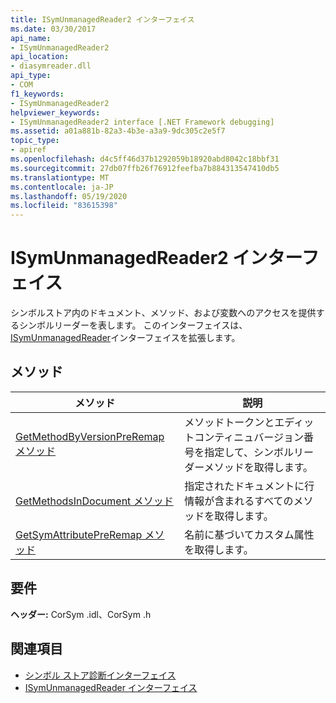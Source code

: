 ```yaml
---
title: ISymUnmanagedReader2 インターフェイス
ms.date: 03/30/2017
api_name:
- ISymUnmanagedReader2
api_location:
- diasymreader.dll
api_type:
- COM
f1_keywords:
- ISymUnmanagedReader2
helpviewer_keywords:
- ISymUnmanagedReader2 interface [.NET Framework debugging]
ms.assetid: a01a881b-82a3-4b3e-a3a9-9dc305c2e5f7
topic_type:
- apiref
ms.openlocfilehash: d4c5ff46d37b1292059b18920abd8042c18bbf31
ms.sourcegitcommit: 27db07ffb26f76912feefba7b884313547410db5
ms.translationtype: MT
ms.contentlocale: ja-JP
ms.lasthandoff: 05/19/2020
ms.locfileid: "83615398"
---
```

# <a name="isymunmanagedreader2-interface"></a>ISymUnmanagedReader2 インターフェイス
シンボルストア内のドキュメント、メソッド、および変数へのアクセスを提供するシンボルリーダーを表します。 このインターフェイスは、 [ISymUnmanagedReader](isymunmanagedreader-interface.md)インターフェイスを拡張します。  
  
## <a name="methods"></a>メソッド  
  
|メソッド|説明|  
|------------|-----------------|  
|[GetMethodByVersionPreRemap メソッド](isymunmanagedreader2-getmethodbyversionpreremap-method.md)|メソッドトークンとエディットコンティニュバージョン番号を指定して、シンボルリーダーメソッドを取得します。|  
|[GetMethodsInDocument メソッド](isymunmanagedreader2-getmethodsindocument-method.md)|指定されたドキュメントに行情報が含まれるすべてのメソッドを取得します。|  
|[GetSymAttributePreRemap メソッド](isymunmanagedreader2-getsymattributepreremap-method.md)|名前に基づいてカスタム属性を取得します。|  
  
## <a name="requirements"></a>要件  
 **ヘッダー:** CorSym .idl、CorSym .h  
  
## <a name="see-also"></a>関連項目

- [シンボル ストア診断インターフェイス](diagnostics-symbol-store-interfaces.md)
- [ISymUnmanagedReader インターフェイス](isymunmanagedreader-interface.md)
